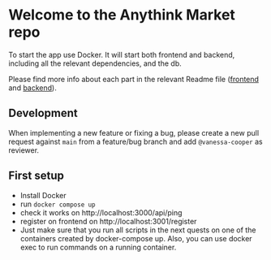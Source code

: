 # Welcome to the Anythink Market repo

To start the app use Docker. It will start both frontend and backend, including all the relevant dependencies, and the db.

Please find more info about each part in the relevant Readme file ([frontend](frontend/readme.md) and [backend](backend/README.md)).

## Development

When implementing a new feature or fixing a bug, please create a new pull request against `main` from a feature/bug branch and add `@vanessa-cooper` as reviewer.

## First setup

- Install Docker
- run `docker compose up`
- check it works on http://localhost:3000/api/ping
- register on frontend on http://localhost:3001/register
- Just make sure that you run all scripts in the next quests on one of the containers created by docker-compose up.  Also, you can use docker exec to run commands on a running container.

